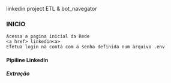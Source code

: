 linkedin project ETL & bot_navegator

### INICIO
    Acessa a pagina inicial da Rede
    <a href> linkedin<a>
    Efetua login na conta com a senha definida num arquivo .env


#### Pipiline LinkedIn
##### Extração


